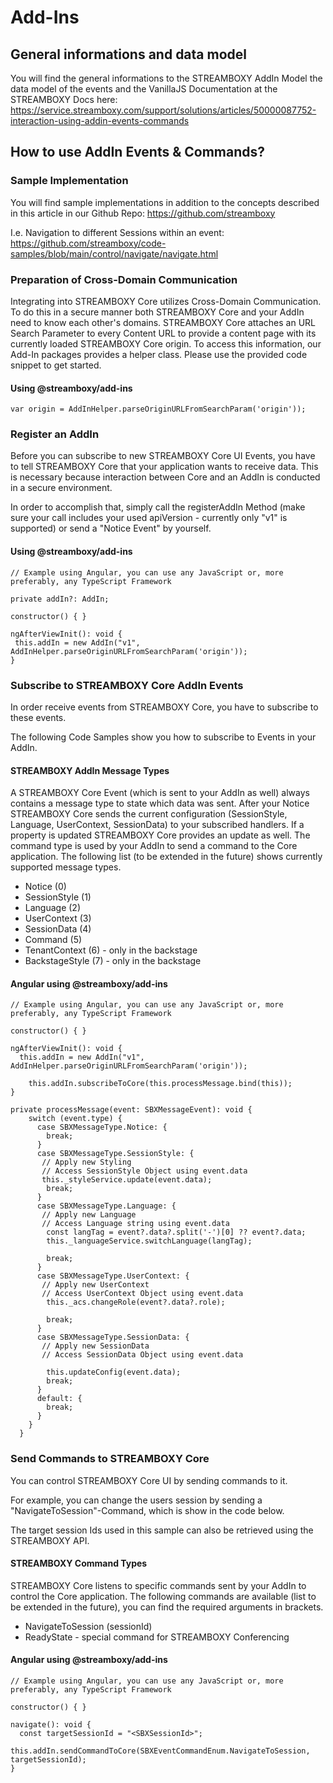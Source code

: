 # Add-Ins 

## General informations and data model
You will find the general informations to the STREAMBOXY AddIn Model the data model of the events and the VanillaJS Documentation at the STREAMBOXY Docs here:
https://service.streamboxy.com/support/solutions/articles/50000087752-interaction-using-addin-events-commands


## How to use AddIn Events & Commands?


### Sample Implementation
You will find sample implementations in addition to the concepts described in this article in our Github Repo:
https://github.com/streamboxy


I.e. Navigation to different Sessions within an event: https://github.com/streamboxy/code-samples/blob/main/control/navigate/navigate.html



### Preparation of Cross-Domain Communication
Integrating into STREAMBOXY Core utilizes Cross-Domain Communication. To do this in a secure manner both STREAMBOXY Core and your AddIn need to know each other's domains. STREAMBOXY Core attaches an URL Search Parameter to every Content URL to provide a content page with its currently loaded STREAMBOXY Core origin. To access this information, our Add-In packages provides a helper class. Please use the provided code snippet to get started.



#### Using @streamboxy/add-ins
```
var origin = AddInHelper.parseOriginURLFromSearchParam('origin'));
```


### Register an AddIn
Before you can subscribe to new STREAMBOXY Core UI Events, you have to tell STREAMBOXY Core that your application wants to receive data. This is necessary because interaction between Core and an AddIn is conducted in a secure environment. 



In order to accomplish that, simply call the registerAddIn Method (make sure your call includes your used apiVersion - currently only "v1" is supported) or send a "Notice Event" by yourself.



#### Using @streamboxy/add-ins

```
// Example using Angular, you can use any JavaScript or, more preferably, any TypeScript Framework

private addIn?: AddIn;

constructor() { }

ngAfterViewInit(): void {
 this.addIn = new AddIn("v1", AddInHelper.parseOriginURLFromSearchParam('origin')); 
}

```


### Subscribe to STREAMBOXY Core AddIn Events
In order receive events from STREAMBOXY Core, you have to subscribe to these events.



The following Code Samples show you how to subscribe to Events in your AddIn.



#### STREAMBOXY AddIn Message Types
A STREAMBOXY Core Event (which is sent to your AddIn as well) always contains a message type to state which data was sent. After your Notice STREAMBOXY Core sends the current configuration (SessionStyle, Language, UserContext, SessionData) to your subscribed handlers. If a property is updated STREAMBOXY Core provides an update as well. The command type is used by your AddIn to send a command to the Core application. The following list (to be extended in the future) shows currently supported message types.

* Notice (0)
* SessionStyle (1)
* Language (2)
* UserContext (3)
* SessionData (4)
* Command (5)
* TenantContext (6) - only in the backstage
* BackstageStyle (7) - only in the backstage




#### Angular using @streamboxy/add-ins
```
// Example using Angular, you can use any JavaScript or, more preferably, any TypeScript Framework

constructor() { }

ngAfterViewInit(): void {
  this.addIn = new AddIn("v1", AddInHelper.parseOriginURLFromSearchParam('origin'));

    this.addIn.subscribeToCore(this.processMessage.bind(this));
}

private processMessage(event: SBXMessageEvent): void {
    switch (event.type) {
      case SBXMessageType.Notice: {
        break;
      }
      case SBXMessageType.SessionStyle: {
       // Apply new Styling
       // Access SessionStyle Object using event.data
       this._styleService.update(event.data);
        break;
      }
      case SBXMessageType.Language: {
       // Apply new Language
       // Access Language string using event.data
        const langTag = event?.data?.split('-')[0] ?? event?.data;
        this._languageService.switchLanguage(langTag);

        break;
      }
      case SBXMessageType.UserContext: {
       // Apply new UserContext
       // Access UserContext Object using event.data
        this._acs.changeRole(event?.data?.role);

        break;
      }
      case SBXMessageType.SessionData: {
       // Apply new SessionData
       // Access SessionData Object using event.data

        this.updateConfig(event.data);
        break;
      }
      default: {
        break;
      }
    }
  }
```



### Send Commands to STREAMBOXY Core
You can control STREAMBOXY Core UI by sending commands to it. 



For example, you can change the users session by sending a "NavigateToSession"-Command, which is show in the code below.

The target session Ids used in this sample can also be retrieved using the STREAMBOXY API.



#### STREAMBOXY Command Types
STREAMBOXY Core listens to specific commands sent by your AddIn to control the Core application. The following commands are available (list to be extended in the future), you can find the required arguments in brackets.

* NavigateToSession (sessionId)
* ReadyState - special command for STREAMBOXY Conferencing


#### Angular using @streamboxy/add-ins
```
// Example using Angular, you can use any JavaScript or, more preferably, any TypeScript Framework

constructor() { }

navigate(): void {
  const targetSessionId = "<SBXSessionId>";

this.addIn.sendCommandToCore(SBXEventCommandEnum.NavigateToSession, targetSessionId);
}
```